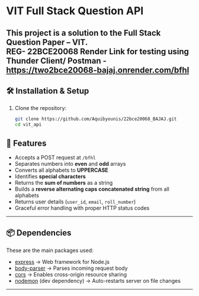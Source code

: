 # VIT Full Stack Question API

This project is a solution to the **Full Stack Question Paper – VIT**.  
REG- 22BCE20068
Render Link for testing using Thunder Client/ Postman - https://two2bce20068-bajaj.onrender.com/bfhl
---

## 🛠 Installation & Setup

1. Clone the repository:
   ```bash
   git clone https://github.com/Aquibyounis/22bce20068_BAJAJ.git
   cd vit_api

## 🚀 Features
- Accepts a POST request at `/bfhl`
- Separates numbers into **even** and **odd** arrays
- Converts all alphabets to **UPPERCASE**
- Identifies **special characters**
- Returns the **sum of numbers** as a string
- Builds a **reverse alternating caps concatenated string** from all alphabets
- Returns user details (`user_id`, `email`, `roll_number`)
- Graceful error handling with proper HTTP status codes

---

## 📦 Dependencies

These are the main packages used:

- [express](https://www.npmjs.com/package/express) → Web framework for Node.js  
- [body-parser](https://www.npmjs.com/package/body-parser) → Parses incoming request body  
- [cors](https://www.npmjs.com/package/cors) → Enables cross-origin resource sharing  
- [nodemon](https://www.npmjs.com/package/nodemon) (dev dependency) → Auto-restarts server on file changes  

---

